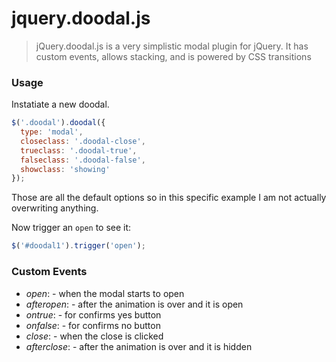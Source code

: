 jquery.doodal.js
================

> jQuery.doodal.js is a very simplistic modal plugin for jQuery. It has custom events, allows stacking, and is powered by CSS transitions

### Usage

Instatiate a new doodal.

```javascript
$('.doodal').doodal({
  type: 'modal',
  closeclass: '.doodal-close',
  trueclass: '.doodal-true',
  falseclass: '.doodal-false',
  showclass: 'showing'
});
```

Those are all the default options so in this specific example I am not actually overwriting anything.

Now trigger an `open` to see it:

```javascript
$('#doodal1').trigger('open');
```


### Custom Events
* *open*: - when the modal starts to open
* *afteropen*: - after the animation is over and it is open
* *ontrue*: - for confirms yes button
* *onfalse*: - for confirms no button
* *close*: - when the close is clicked
* *afterclose*: - after the animation is over and it is hidden